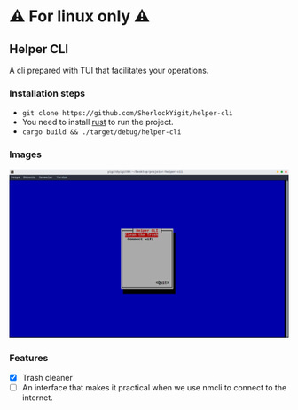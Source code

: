 # ⚠️  For linux only ⚠️ 

## Helper CLI
A cli prepared with TUI that facilitates your operations.
### Installation steps
- `git clone https://github.com/SherlockYigit/helper-cli`
- You need to install [rust](https://rust-lang.org/) to run the project.
- `cargo build && ./target/debug/helper-cli`

### Images
![screenshot](/demo/app_image.png)

### Features
- [x] Trash cleaner
- [ ] An interface that makes it practical when we use nmcli to connect to the internet.
